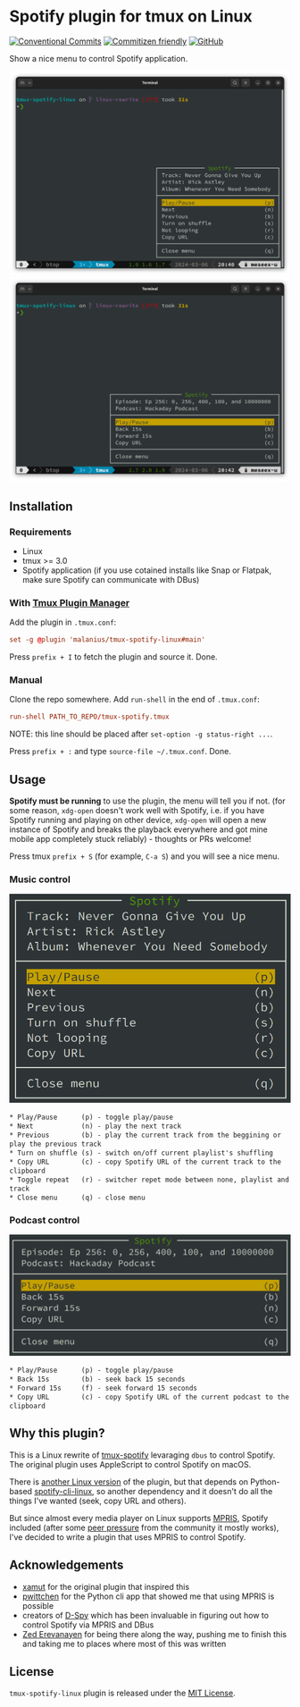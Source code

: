 # Spotify plugin for tmux on Linux

[![Conventional Commits](https://img.shields.io/badge/Conventional%20Commits-1.0.0-%23FE5196?logo=conventionalcommits&logoColor=white)](https://conventionalcommits.org) [![Commitizen friendly](https://img.shields.io/badge/commitizen-friendly-brightgreen.svg)](http://commitizen.github.io/cz-cli/) [![GitHub](https://img.shields.io/github/license/malanius/tmux-spotify-linux)](https://opensource.org/licenses/MIT)

Show a nice menu to control Spotify application.

![music](assets/music.png)
![podcast](assets/podcast.png)

## Installation

### Requirements

* Linux
* tmux >= 3.0
* Spotify application (if you use cotained installs like Snap or Flatpak, make sure Spotify can communicate with DBus)

### With [Tmux Plugin Manager](https://github.com/tmux-plugins/tpm)

Add the plugin in `.tmux.conf`:

```conf
set -g @plugin 'malanius/tmux-spotify-linux#main'
```

Press `prefix + I` to fetch the plugin and source it. Done.

### Manual

Clone the repo somewhere. Add `run-shell` in the end of `.tmux.conf`:

```conf
run-shell PATH_TO_REPO/tmux-spotify.tmux
```

NOTE: this line should be placed after `set-option -g status-right ...`.

Press `prefix + :` and type `source-file ~/.tmux.conf`. Done.

## Usage

**Spotify must be running** to use the plugin, the menu will tell you if not. (for some reason, `xdg-open` doesn't work well with Spotify, i.e. if you have Spotify running and playing on other device, `xdg-open` will open a new instance of Spotify and breaks the playback everywhere and got mine mobile app completely stuck reliably) - thoughts or PRs welcome!

Press tmux `prefix + S` (for example, `C-a S`) and you will see a nice menu.

### Music control

![tmux-spotify](./assets/music-menu.png)

```text
* Play/Pause      (p) - toggle play/pause
* Next            (n) - play the next track
* Previous        (b) - play the current track from the beggining or play the previous track
* Turn on shuffle (s) - switch on/off current playlist's shuffling
* Copy URL        (c) - copy Spotify URL of the current track to the clipboard
* Toggle repeat   (r) - switcher repet mode between none, playlist and track
* Close menu      (q) - close menu
```

### Podcast control

![tmux-spotify](./assets/podcast-menu.png)

```text
* Play/Pause      (p) - toggle play/pause
* Back 15s        (b) - seek back 15 seconds
* Forward 15s     (f) - seek forward 15 seconds
* Copy URL        (c) - copy Spotify URL of the current podcast to the clipboard
```

## Why this plugin?

This is a Linux rewrite of [tmux-spotify](https://github.com/xamut/tmux-spotify) levaraging `dbus` to control Spotify. The original plugin uses AppleScript to control Spotify on macOS.

There is [another Linux version](https://github.com/pwittchen/tmux-plugin-spotify) of the plugin, but that depends on Python-based [spotify-cli-linux](https://github.com/pwittchen/spotify-cli-linux), so another dependency and it doesn't do all the things I've wanted (seek, copy URL and others).

But since almost every media player on Linux supports [MPRIS](https://specifications.freedesktop.org/mpris-spec/latest/), Spotify included (after some [peer pressure](https://community.spotify.com/t5/forums/searchpage/tab/message?q=mpris) from the community it mostly works), I've decided to write a plugin that uses MPRIS to control Spotify.

## Acknowledgements

* [xamut](https://github.com/xamut) for the original plugin that inspired this
* [pwittchen](https://github.com/pwittchen/) for the Python cli app that showed me that using MPRIS is possible
* creators of [D-Spy](https://apps.gnome.org/en-GB/Dspy/) which has been invaluable in figuring out how to control Spotify via MPRIS and DBus
* [Zed Erevanayen](https://github.com/erevanayen) for being there along the way, pushing me to finish this and taking me to places where most of this was written

## License

`tmux-spotify-linux` plugin is released under the [MIT License](https://opensource.org/licenses/MIT).
